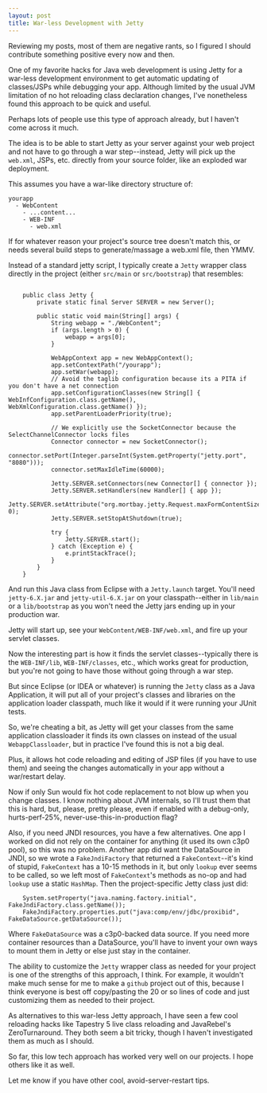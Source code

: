 ```yaml
---
layout: post
title: War-less Development with Jetty
---
```


Reviewing my posts, most of them are negative rants, so I figured I should contribute something positive every now and then.

One of my favorite hacks for Java web development is using Jetty for a war-less development environment to get automatic updating of classes/JSPs while debugging your app. Although limited by the usual JVM limitation of no hot reloading class declaration changes, I've nonetheless found this approach to be quick and useful.

Perhaps lots of people use this type of approach already, but I haven't come across it much.

The idea is to be able to start Jetty as your server against your web project and not have to go through a war step--instead, Jetty will pick up the `web.xml`, JSPs, etc. directly from your source folder, like an exploded war deployment.

This assumes you have a war-like directory structure of:

    yourapp
      - WebContent
        - ...content...
        - WEB-INF
          - web.xml

If for whatever reason your project's source tree doesn't match this, or needs several build steps to generate/massage a web.xml file, then YMMV.

Instead of a standard jetty script, I typically create a `Jetty` wrapper class directly in the project (either `src/main` or `src/bootstrap`) that resembles:

<pre><code class="java">
    public class Jetty {
        private static final Server SERVER = new Server();

        public static void main(String[] args) {
            String webapp = "./WebContent";
            if (args.length > 0) {
                webapp = args[0];
            }

            WebAppContext app = new WebAppContext();
            app.setContextPath("/yourapp");
            app.setWar(webapp);
            // Avoid the taglib configuration because its a PITA if you don't have a net connection
            app.setConfigurationClasses(new String[] { WebInfConfiguration.class.getName(), WebXmlConfiguration.class.getName() });
            app.setParentLoaderPriority(true);

            // We explicitly use the SocketConnector because the SelectChannelConnector locks files
            Connector connector = new SocketConnector();
            connector.setPort(Integer.parseInt(System.getProperty("jetty.port", "8080")));
            connector.setMaxIdleTime(60000);

            Jetty.SERVER.setConnectors(new Connector[] { connector });
            Jetty.SERVER.setHandlers(new Handler[] { app });
            Jetty.SERVER.setAttribute("org.mortbay.jetty.Request.maxFormContentSize", 0);
            Jetty.SERVER.setStopAtShutdown(true);

            try {
                Jetty.SERVER.start();
            } catch (Exception e) {
                e.printStackTrace();
            }
        }
    }
</code></pre>

And run this Java class from Eclipse with a `Jetty.launch` target. You'll need `jetty-6.X.jar` and `jetty-util-6.X.jar` on your classpath--either in `lib/main` or a `lib/bootstrap` as you won't need the Jetty jars ending up in your production war.

Jetty will start up, see your `WebContent/WEB-INF/web.xml`, and fire up your servlet classes.

Now the interesting part is how it finds the servlet classes--typically there is the `WEB-INF/lib`, `WEB-INF/classes`, etc., which works great for production, but you're not going to have those without going through a war step.

But since Eclipse (or IDEA or whatever) is running the `Jetty` class as a Java Application, it will put all of your project's classes and libraries on the application loader classpath, much like it would if it were running your JUnit tests.

So, we're cheating a bit, as Jetty will get your classes from the same application classloader it finds its own classes on instead of the usual `WebappClassloader`, but in practice I've found this is not a big deal.

Plus, it allows hot code reloading and editing of JSP files (if you have to use them) and seeing the changes automatically in your app without a war/restart delay.

Now if only Sun would fix hot code replacement to not blow up when you change classes. I know nothing about JVM internals, so I'll trust them that this is hard, but, please, pretty please, even if enabled with a debug-only, hurts-perf-25%, never-use-this-in-production flag?

Also, if you need JNDI resources, you have a few alternatives. One app I worked on did not rely on the container for anything (it used its own c3p0 pool), so this was no problem. Another app did want the DataSource in JNDI, so we wrote a `FakeJndiFactory` that returned a `FakeContext`--it's kind of stupid, `FakeContext` has a 10-15 methods in it, but only `lookup` ever seems to be called, so we left most of `FakeContext`'s methods as no-op and had `lookup` use a static `HashMap`. Then the project-specific Jetty class just did:

		System.setProperty("java.naming.factory.initial", FakeJndiFactory.class.getName());
		FakeJndiFactory.properties.put("java:comp/env/jdbc/proxibid", FakeDataSource.getDataSource());

Where `FakeDataSource` was a c3p0-backed data source. If you need more container resources than a DataSource, you'll have to invent your own ways to mount them in Jetty or else just stay in the container.

The ability to customize the `Jetty` wrapper class as needed for your project is one of the strengths of this approach, I think. For example, it wouldn't make much sense for me to make a `github` project out of this, because I think everyone is best off copy/pasting the 20 or so lines of code and just customizing them as needed to their project.

As alternatives to this war-less Jetty approach, I have seen a few cool reloading hacks like Tapestry 5 live class reloading and JavaRebel's ZeroTurnaround. They both seem a bit tricky, though I haven't investigated them as much as I should.

So far, this low tech approach has worked very well on our projects. I hope
others like it as well.

Let me know if you have other cool, avoid-server-restart tips.

